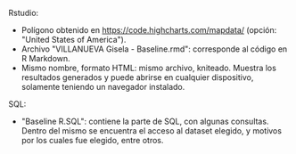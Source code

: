 Rstudio:

- Polígono obtenido en https://code.highcharts.com/mapdata/ (opción: "United States of America").
- Archivo "VILLANUEVA Gisela - Baseline.rmd": corresponde al código en R Markdown.
- Mismo nombre, formato HTML: mismo archivo, kniteado. Muestra los resultados generados y puede abrirse en cualquier dispositivo, solamente teniendo un navegador instalado.

SQL:

- "Baseline R.SQL": contiene la parte de SQL, con algunas consultas. Dentro del mismo se encuentra el acceso al dataset elegido, y motivos por los cuales fue elegido, entre otros.
